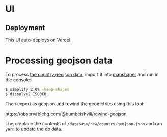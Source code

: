 # UI

## Deployment

This UI auto-deploys on Vercel.

# Processing geojson data

To process [the country geojson data](https://github.com/undp/digital-readiness-assessment/blob/main/dashboard/UN_world_map.geojson), import it into [mapshaper](https://mapshaper.org/) and run in the console:

```bash
$ simplify 2.0% -keep-shapes
$ dissolve2 ISO3CD
```

Then export as geojson and rewind the geometries using this tool:

https://observablehq.com/@bumbeishvili/rewind-geojson

Then replace the contents of `/database/raw/country-geojson.json` and run `yarn` to update the db data.
